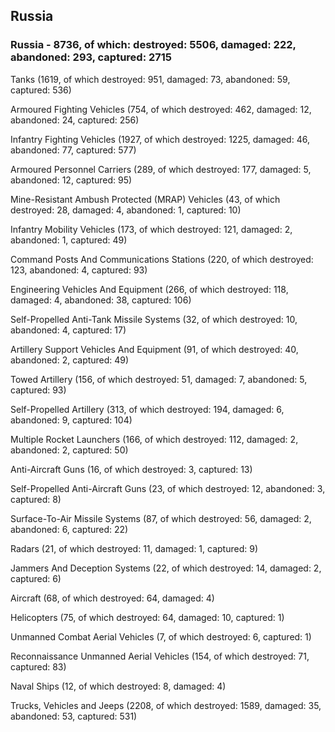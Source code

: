 
 
 ## Russia
 
 ### Russia - 8736, of which: destroyed: 5506, damaged: 222, abandoned: 293, captured: 2715

 

 

 Tanks (1619, of which destroyed: 951, damaged: 73, abandoned: 59, captured: 536)

 Armoured Fighting Vehicles (754, of which destroyed: 462, damaged: 12, abandoned: 24, captured: 256)

 Infantry Fighting Vehicles (1927, of which destroyed: 1225, damaged: 46, abandoned: 77, captured: 577)

 Armoured Personnel Carriers (289, of which destroyed: 177, damaged: 5, abandoned: 12, captured: 95)

 Mine-Resistant Ambush Protected (MRAP) Vehicles (43, of which destroyed: 28, damaged: 4, abandoned: 1, captured: 10)

 Infantry Mobility Vehicles (173, of which destroyed: 121, damaged: 2, abandoned: 1, captured: 49)

 Command Posts And Communications Stations (220, of which destroyed: 123, abandoned: 4, captured: 93)

 Engineering Vehicles And Equipment (266, of which destroyed: 118, damaged: 4, abandoned: 38, captured: 106)

 Self-Propelled Anti-Tank Missile Systems (32, of which destroyed: 10, abandoned: 4, captured: 17)

 Artillery Support Vehicles And Equipment (91, of which destroyed: 40, abandoned: 2, captured: 49)

 Towed Artillery (156, of which destroyed: 51, damaged: 7, abandoned: 5, captured: 93)

 Self-Propelled Artillery (313, of which destroyed: 194, damaged: 6, abandoned: 9, captured: 104)

 Multiple Rocket Launchers (166, of which destroyed: 112, damaged: 2, abandoned: 2, captured: 50)

 Anti-Aircraft Guns (16, of which destroyed: 3, captured: 13)

 Self-Propelled Anti-Aircraft Guns (23, of which destroyed: 12, abandoned: 3, captured: 8)

 Surface-To-Air Missile Systems (87, of which destroyed: 56, damaged: 2, abandoned: 6, captured: 22)

 Radars (21, of which destroyed: 11, damaged: 1, captured: 9)

 Jammers And Deception Systems (22, of which destroyed: 14, damaged: 2, captured: 6)

 Aircraft (68, of which destroyed: 64, damaged: 4)

 Helicopters (75, of which destroyed: 64, damaged: 10, captured: 1)

 Unmanned Combat Aerial Vehicles (7, of which destroyed: 6, captured: 1)

 Reconnaissance Unmanned Aerial Vehicles (154, of which destroyed: 71, captured: 83)

 Naval Ships (12, of which destroyed: 8, damaged: 4)

 Trucks, Vehicles and Jeeps (2208, of which destroyed: 1589, damaged: 35, abandoned: 53, captured: 531)

